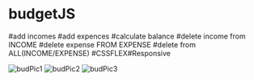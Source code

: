 # budgetJS
#add incomes
#add expences
#calculate balance
#delete income from INCOME
#delete expense FROM EXPENSE
#delete from ALL(INCOME/EXPENSE)
#CSSFLEX#Responsive

![budPic1](https://user-images.githubusercontent.com/29287817/220342733-1e93e4a5-1e0b-4cc1-ab37-079d9f0d046e.JPG)
![budPic2](https://user-images.githubusercontent.com/29287817/220342743-a1f92c39-83a0-4328-9e98-b6574c9cc0a0.JPG)
![budPic3](https://user-images.githubusercontent.com/29287817/220342755-5816a80a-e594-4d2b-8b55-634c38ea4da6.JPG)

